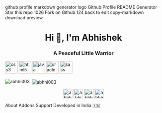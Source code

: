 github profile markdown generator logo
Github Profile README Generator
 Star this repo 1026
 Fork on Github 124
 back to edit
 copy-markdown
 download
 preview
<h1 align="center">Hi 👋, I'm Abhishek</h1>
<h3 align="center">A Peaceful Little Warrior</h3>

<p align="left"><img src="https://devicons.github.io/devicon/devicon.git/icons/css3/css3-original-wordmark.svg" alt="css3" width="40" height="40"/> <img src="https://devicons.github.io/devicon/devicon.git/icons/html5/html5-original-wordmark.svg" alt="html5" width="40" height="40"/> <img src="https://devicons.github.io/devicon/devicon.git/icons/java/java-original-wordmark.svg" alt="java" width="40" height="40"/> <img src="https://devicons.github.io/devicon/devicon.git/icons/oracle/oracle-original.svg" alt="oracle" width="40" height="40"/> <img src="https://devicons.github.io/devicon/devicon.git/icons/sass/sass-original.svg" alt="sass" width="40" height="40"/></p><p><img align="left" src="https://github-readme-stats.vercel.app/api/top-langs/?username=abhhi003&layout=compact&hide=html" alt="abhhi003" /></p>

<p>&nbsp;<img align="center" src="https://github-readme-stats.vercel.app/api?username=abhhi003&show_icons=true" alt="abhhi003" /></p>

<p align="center">
<a href="https://twitter.com/abhhishek003" target="blank"><img align="center" src="https://cdn.jsdelivr.net/npm/simple-icons@3.0.1/icons/twitter.svg" alt="abhhishek003" height="30" width="30" /></a>
<a href="https://linkedin.com/in/abhishek-kumar-62426395" target="blank"><img align="center" src="https://cdn.jsdelivr.net/npm/simple-icons@3.0.1/icons/linkedin.svg" alt="abhishek-kumar-62426395" height="30" width="30" /></a>
<a href="https://fb.com/abhhi003" target="blank"><img align="center" src="https://cdn.jsdelivr.net/npm/simple-icons@3.0.1/icons/facebook.svg" alt="abhhi003" height="30" width="30" /></a>
<a href="https://instagram.com/abhhishek__" target="blank"><img align="center" src="https://cdn.jsdelivr.net/npm/simple-icons@3.0.1/icons/instagram.svg" alt="abhhishek__" height="30" width="30" /></a>
</p>
About
Addons
Support
Developed in India 🇮🇳
